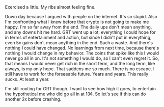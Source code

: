 Exercised a little. My ribs almost feeling fine.

Down day because I argued with people on the internet. It's so stupid. Also I'm confronting what I knew before that crypto is not going to make me happy. I'm so far away from the end. The daily ups don't mean anything, and any downs hit me hard. GRT went up a lot, everything I could hope for in terms of entertainment and action, but since I didn't put in everything, even 5x gains don't mean anything in the end. Such a waste. And there's nothing I could have changed. No learnings from next time, because there's nothing I would change in my behavior. The coins that spike like this I would never go all in on. It's not something I would do, so I can't even regret it. So, that means I would never get rich in the short term, and the long term, like always, is my only hope. That saddens me so much. There is no escape. I still have to work for the forseeable future. Years and years. This really sucks. At least a year.

I'm still rooting for GRT though. I want to see how high it goes, to entertain the hypothetical me who did go all in at 13¢. So let's see if this can do another 2x before crashing.
